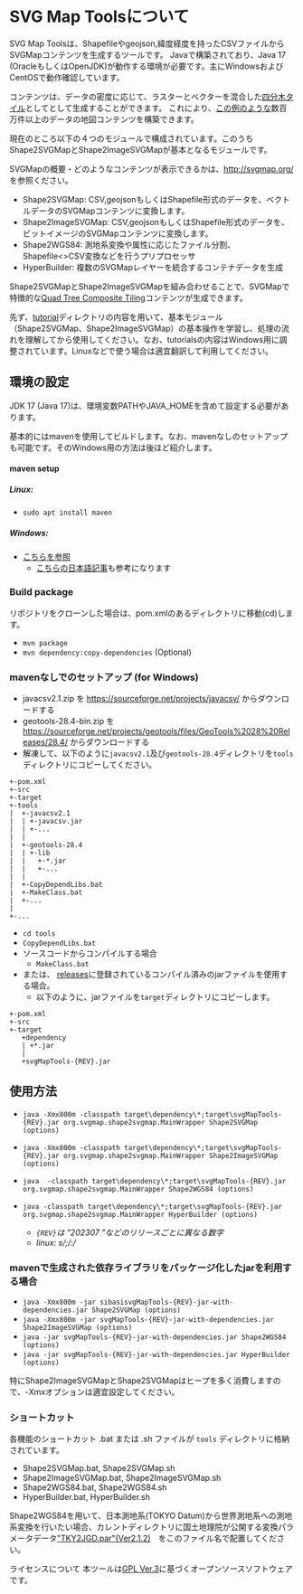 # SVG Map Toolsについて

SVG Map Toolsは、Shapefileやgeojson,緯度経度を持ったCSVファイルからSVGMapコンテンツを生成するツールです。
Javaで構築されており、Java 17 (OracleもしくはOpenJDK)が動作する環境が必要です。主にWindowsおよびCentOSで動作確認しています。

コンテンツは、データの密度に応じて、ラスターとベクターを混合した[四分木タイル](https://www.slideshare.net/totipalmate/tiling-51301496)としてとして生成することができます。
これにより、[この例のような](http://svgmap.org/devinfo/devkddi/lvl0.1/rev14/SVGMapper_r14.html#visibleLayer=worldcities&hiddenLayer=polygonAuthoringTester)数百万件以上のデータの地図コンテンツを構築できます。


現在のところ以下の４つのモジュールで構成されています。このうちShape2SVGMapとShape2ImageSVGMapが基本となるモジュールです。

SVGMapの概要・どのようなコンテンツが表示できるかは、http://svgmap.org/ を参照ください。

* Shape2SVGMap: CSV,geojsonもしくはShapefile形式のデータを、ベクトルデータのSVGMapコンテンツに変換します。
* Shape2ImageSVGMap: CSV,geojsonもしくはShapefile形式のデータを、ビットイメージのSVGMapコンテンツに変換します。
* Shape2WGS84:  測地系変換や属性に応じたファイル分割、Shapefile<>CSV変換などを行うプリプロセッサ
* HyperBuilder: 複数のSVGMapレイヤーを統合するコンテナデータを生成

Shape2SVGMapとShape2ImageSVGMapを組み合わせることで、SVGMapで特徴的な[Quad Tree Composite Tiling](https://satakagi.github.io/mapsForWebWS2020-docs/QuadTreeCompositeTilingAndVectorTileStandard.html)コンテンツが生成できます。

先ず、[tutorial](tutorial)ディレクトリの内容を用いて、基本モジュール（Shape2SVGMap、Shape2ImageSVGMap）の基本操作を学習し、処理の流れを理解してから使用してください。なお、tutorialsの内容はWindows用に調整されています。Linuxなどで使う場合は適宜翻訳して利用してください。

## 環境の設定
JDK 17 (Java 17)は、環境変数PATHやJAVA_HOMEを含めて設定する必要があります。

基本的にはmavenを使用してビルドします。なお、mavenなしのセットアップも可能です。そのWindows用の方法は後ほど紹介します。

#### maven setup
##### Linux:
* `sudo apt install maven`
##### Windows:
* [こちらを参照](https://maven.apache.org/guides/getting-started/windows-prerequisites.html)
  * [こちらの日本語記事](https://qiita.com/Junichi_M_/items/20daee936cd0c03c3115)も参考になります

### Build package
リポジトリをクローンした場合は、pom.xmlのあるディレクトリに移動(cd)します。
* `mvn package`
* `mvn dependency:copy-dependencies` (Optional)

### mavenなしでのセットアップ (for Windows)
* javacsv2.1.zip を https://sourceforge.net/projects/javacsv/ からダウンロードする
* geotools-28.4-bin.zip を https://sourceforge.net/projects/geotools/files/GeoTools%2028%20Releases/28.4/ からダウンロードする
* 解凍して、以下のように`javacsv2.1`及び`geotools-28.4`ディレクトリを`tools`ディレクトリにコピーしてください。
```
+-pom.xml
+-src
+-target
+-tools
|  +-javacsv2.1
|  | +-javacsv.jar
|  | +-...
|  |
|  +-geotools-28.4
|  | +-lib
|  |   +-*.jar
|  |   +-...
|  |
|  +-CopyDependLibs.bat
|  +-MakeClass.bat
|  +-...
|
+-...
```
* `cd tools`
* `CopyDependLibs.bat`
* ソースコードからコンパイルする場合
  * `MakeClass.bat`
* または、 [releases](https://github.com/svgmap/svgMapTools/releases)に登録されているコンパイル済みのjarファイルを使用する場合。
  * 以下のように、jarファイルを`target`ディレクトリにコピーします。

```
+-pom.xml
+-src
+-target
   +dependency
   | +*.jar
   |
   +svgMapTools-{REV}.jar
```

## 使用方法

* `java -Xmx800m -classpath target\dependency\*;target\svgMapTools-{REV}.jar org.svgmap.shape2svgmap.MainWrapper Shape2SVGMap (options)`
* `java -Xmx800m -classpath target\dependency\*;target\svgMapTools-{REV}.jar org.svgmap.shape2svgmap.MainWrapper Shape2ImageSVGMap (options)`
* `java  -classpath target\dependency\*;target\svgMapTools-{REV}.jar org.svgmap.shape2svgmap.MainWrapper Shape2WGS84 (options)`
* `java -classpath target\dependency\*;target\svgMapTools-{REV}.jar org.svgmap.shape2svgmap.MainWrapper HyperBuilder (options)`

  * *`{REV}`は "202307 "などのリリースごとに異なる数字*
  * *linux: s/;/:/*

### mavenで生成された依存ライブラリをパッケージ化したjarを利用する場合
* `java -Xmx800m -jar sibasisvgMapTools-{REV}-jar-with-dependencies.jar Shape2SVGMap (options)`
* `java -Xmx800m -jar svgMapTools-{REV}-jar-with-dependencies.jar Shape2ImageSVGMap (options)`
* `java -jar svgMapTools-{REV}-jar-with-dependencies.jar Shape2WGS84 (options)`
* `java -jar svgMapTools-{REV}-jar-with-dependencies.jar HyperBuilder (options)`

特にShape2ImageSVGMapとShape2SVGMapはヒープを多く消費しますので、-Xmxオプションは適宜設定してください。

### ショートカット
各機能のショートカット .bat または .sh ファイルが `tools` ディレクトリに格納されています。
* Shape2SVGMap.bat, Shape2SVGMap.sh
* Shape2ImageSVGMap.bat, Shape2ImageSVGMap.sh
* Shape2WGS84.bat, Shape2WGS84.sh
* HyperBuilder.bat, HyperBuilder.sh

Shape2WGS84を用いて、日本測地系(TOKYO Datum)から世界測地系への測地系変換を行いたい場合、カレントディレクトリに国土地理院が公開する変換パラメータデータ["TKY2JGD.par"(Ver2.1.2)](http://www.gsi.go.jp/sokuchikijun/tky2jgd_download.html)　をこのファイル名で配置してください。


ライセンスについて
本ツールは[GPL Ver.3](LICENSE)に基づくオープンソースソフトウェアです。
